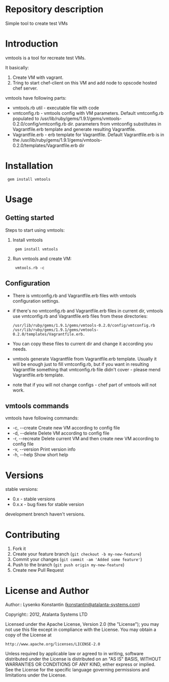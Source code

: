 # Repository description
Simple tool to create test VMs

# Introduction

vmtools is a tool for recreate test VMs.

It basically:

1. Create VM with vagrant.
2. Tring to start chef-client on this VM and add node to opscode hosted chef server.

vmtools have following parts:

* vmtools.rb util - executable file with code
* vmtconfig.rb - vmtools config with VM parameters. Default vmtconfig.rb populated to /usr/lib/ruby/gems/1.9.1/gems/vmtools-0.2.0/config/vmtconfig.rb dir. parameters from vmtconfig substitutes in Vagrantfile.erb template and generate resulting Vagrantfile.
* Vagrantfile.erb - erb template for Vagrantfile. Default Vagrantfile.erb is in the /usr/lib/ruby/gems/1.9.1/gems/vmtools-0.2.0/templates/Vagrantfile.erb dir

# Installation

     gem install vmtools

# Usage
## Getting started

Steps to start using vmtools:

1. Install vmtools

        gem install vmtools
 
2. Run vmtools and create VM:

        vmtools.rb -c

## Configuration

  * There is vmtconfig.rb and Vagrantfile.erb files with vmtools configuration settings.
  * if there's no vmtconfig.rb and Vagrantfile.erb files in current dir, vmtools use vmtconfig.rb and Vagrantfile.erb files from these directories: 

        /usr/lib/ruby/gems/1.9.1/gems/vmtools-0.2.0/config/vmtconfig.rb
        /usr/lib/ruby/gems/1.9.1/gems/vmtools-0.2.0/templates/Vagrantfile.erb.

  * You can copy these files to current dir and change it according you needs.
  * vmtools generate Vagrantfile from Vagrantfile.erb template. Usually it will be enough just to fill vmtconfig.rb, but if you want in resulting Vagrantfile something that vmtconfig.rb file didn't cover - please mend Vagrantfile.erb template.
  * note that if you will not change configs - chef part of vmtools will not work.

## vmtools commands
vmtools have following commands:

* -c, --create                     Create new VM according to config file
* -d, --delete                     Delete VM according to config file
* -r, --recreate                   Delete current VM and then create new VM according to config file
* -v, --version                    Print version info
* -h, --help                       Show short help

# Versions
stable versions:

* 0.x - stable versions
* 0.x.x - bug fixes for stable version

development brench haven't versions.

# Contributing

1. Fork it
2. Create your feature branch (`git checkout -b my-new-feature`)
3. Commit your changes (`git commit -am 'Added some feature'`)
4. Push to the branch (`git push origin my-new-feature`)
5. Create new Pull Request

# License and Author

Author:: Lysenko Konstantin (<konstantin@atalanta-systems.com>)

Copyright:: 2012, Atalanta Systems LTD

Licensed under the Apache License, Version 2.0 (the "License");
you may not use this file except in compliance with the License.
You may obtain a copy of the License at

    http://www.apache.org/licenses/LICENSE-2.0

Unless required by applicable law or agreed to in writing, software
distributed under the License is distributed on an "AS IS" BASIS,
WITHOUT WARRANTIES OR CONDITIONS OF ANY KIND, either express or implied.
See the License for the specific language governing permissions and
limitations under the License.
